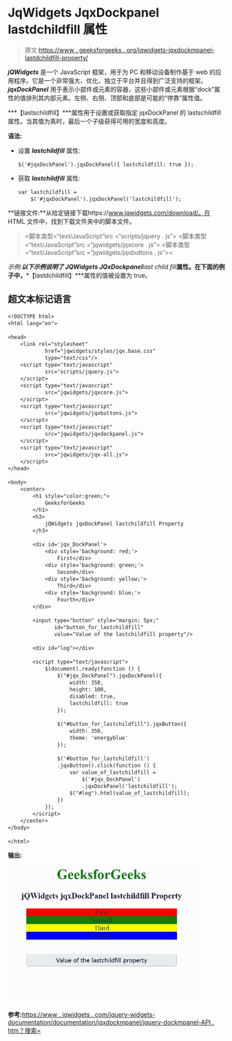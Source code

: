 # JqWidgets JqxDockpanel lastdchildfill 属性

> 原文:[https://www . geeksforgeeks . org/jqwidgets-jqxdockmpanel-lastdchildfill-property/](https://www.geeksforgeeks.org/jqwidgets-jqxdockpanel-lastchildfill-property/)

***jQWidgets*** 是一个 JavaScript 框架，用于为 PC 和移动设备制作基于 web 的应用程序。它是一个非常强大、优化、独立于平台并且得到广泛支持的框架。 ***jqxDockPanel*** 用于表示小部件或元素的容器，这些小部件或元素根据“dock”属性的值排列其内部元素。左侧、右侧、顶部和底部是可能的“停靠”属性值。

***【lastschildfill】***属性用于设置或获取指定 jqxDockPanel 的 lastschildfill 属性。当其值为真时，最后一个子级获得可用的宽度和高度。

**语法:**

*   设置 ***lastchildfill*** 属性:

    ```
    $('#jqxDockPanel').jqxDockPanel({ lastchildfill: true });  
    ```

*   获取 ***lastchildfill*** 属性:

    ```
    var lastchildfill = 
        $('#jqxDockPanel').jqxDockPanel('lastchildfill');
    ```

**链接文件:**从给定链接下载https://www.jqwidgets.com/download/。在 HTML 文件中，找到下载文件夹中的脚本文件。

> <link rel="”stylesheet”" href="”jqwidgets/styles/jqx.base.css”" type="”text/css”">
> <脚本类型=“text/JavaScript”src =“scripts/jquery . js”></script>
> <脚本类型=“text/JavaScript”src =“jqwidgets/jqxcore . js”></script>
> <脚本类型=“text/JavaScript”src =“jqwidgets/jqxbuttons . js”><

**示例:**以下示例说明了 JQWidgets JQxDockpanel***last child fill***属性。在下面的例子中，***【lastdchildfill】***属性的值被设置为 true。

## 超文本标记语言

```
<!DOCTYPE html>
<html lang="en">

<head>
    <link rel="stylesheet" 
            href="jqwidgets/styles/jqx.base.css" 
            type="text/css"/>
    <script type="text/javascript" 
            src="scripts/jquery.js">
    </script>
    <script type="text/javascript" 
            src="jqwidgets/jqxcore.js">
    </script>
    <script type="text/javascript" 
            src="jqwidgets/jqxbuttons.js">
    </script>
    <script type="text/javascript" 
            src="jqwidgets/jqxdockpanel.js">
    </script>
    <script type="text/javascript" 
            src="jqwidgets/jqx-all.js">
    </script>
</head>

<body>
    <center>
        <h1 style="color:green;">
            GeeksforGeeks
        </h1>
        <h3>
            jQWidgets jqxDockPanel lastchildfill Property
        </h3>

        <div id='jqx_DockPanel'>
            <div style='background: red;'>
                First</div>
            <div style='background: green;'>
                Second</div>
            <div style='background: yellow;'>
                Third</div>
            <div style='background: blue;'>
                Fourth</div>
        </div>

        <input type="button" style="margin: 5px;" 
               id="button_for_lastchildfill" 
               value="Value of the lastchildfill property"/>

        <div id="log"></div>

        <script type="text/javascript">
            $(document).ready(function () {
                $("#jqx_DockPanel").jqxDockPanel({
                    width: 350,
                    height: 100,
                    disabled: true,
                    lastchildfill: true
                });

                $("#button_for_lastchildfill").jqxButton({
                    width: 350,
                    theme: 'energyblue'
                });

                $('#button_for_lastchildfill')
                .jqxButton().click(function () {
                    var value_of_lastchildfill =
                        $('#jqx_DockPanel')
                        .jqxDockPanel('lastchildfill');
                    $("#log").html(value_of_lastchildfill);
                })
            });
        </script>
    </center>
</body>

</html>
```

**输出:**

![](img/f925ef7e91f652401183c3a70ff3d790.png)

**参考:**[https://www . jqwidgets . com/jquery-widgets-documentation/documentation/jqxdockmpanel/jquery-dockmpanel-API . htm？搜索=](https://www.jqwidgets.com/jquery-widgets-documentation/documentation/jqxdockpanel/jquery-dockpanel-api.htm?search=)